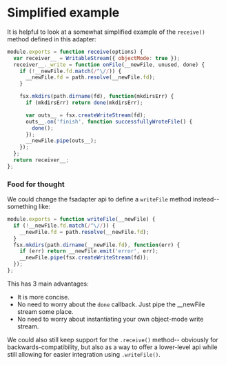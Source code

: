 # Simplified example

It is helpful to look at a somewhat simplified example of the `receive()` method defined in this adapter:

```js
module.exports = function receive(options) {
  var receiver__ = WritableStream({ objectMode: true });
  receiver__._write = function onFile(__newFile, unused, done) {
    if (!__newFile.fd.match(/^\//)) {
      __newFile.fd = path.resolve(__newFile.fd);
    }

    fsx.mkdirs(path.dirname(fd), function(mkdirsErr) {
      if (mkdirsErr) return done(mkdirsErr);

      var outs__ = fsx.createWriteStream(fd);
      outs__.on('finish', function successfullyWroteFile() {
        done();
      });
      __newFile.pipe(outs__);
    });
  };
  return receiver__;
};
```


### Food for thought

We could change the fsadapter api to define a `writeFile` method instead-- something like:

```js
module.exports = function writeFile(__newFile) {
  if (!__newFile.fd.match(/^\//)) {
    __newFile.fd = path.resolve(__newFile.fd);
  }
  fsx.mkdirs(path.dirname(__newFile.fd), function(err) {
    if (err) return __newFile.emit('error', err);
    __newFile.pipe(fsx.createWriteStream(fd));
  });
};
```

This has 3 main advantages:

+ It is more concise.
+ No need to worry about the `done` callback.  Just pipe the __newFile stream some place.
+ No need to worry about instantiating your own object-mode write stream.

We could also still keep support for the `.receive()` method-- obviously for backwards-compatibility, but also as a way to offer a lower-level api while still allowing for easier integration using `.writeFile()`.

